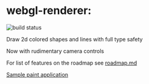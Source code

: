 # webgl-renderer:

![build status](https://circleci.com/gh/typedefJorge/webgl-renderer/master.svg?style=shield&circle-token=568a288e204a324b76c900ff3d14759a77c2fb58)

Draw 2d colored shapes and lines with full type safety

Now with rudimentary camera controls

For list of features on the roadmap see [roadmap.md](./roadmap.md)

[Sample paint application](https://github.com/typedefJorge/webglPaint)